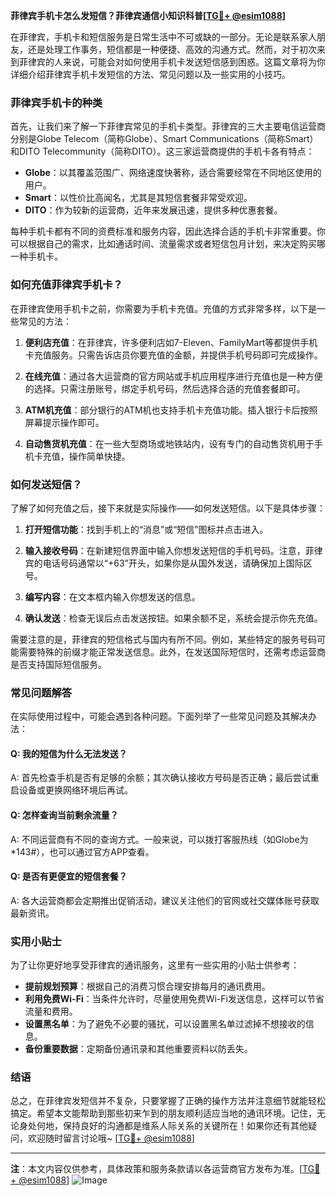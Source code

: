 **菲律宾手机卡怎么发短信？菲律宾通信小知识科普[[TG💪+ @esim1088](https://t.me/s/esim1088)]**

在菲律宾，手机卡和短信服务是日常生活中不可或缺的一部分。无论是联系家人朋友，还是处理工作事务，短信都是一种便捷、高效的沟通方式。然而，对于初次来到菲律宾的人来说，可能会对如何使用手机卡发送短信感到困惑。这篇文章将为你详细介绍菲律宾手机卡发短信的方法、常见问题以及一些实用的小技巧。

### 菲律宾手机卡的种类

首先，让我们来了解一下菲律宾常见的手机卡类型。菲律宾的三大主要电信运营商分别是Globe Telecom（简称Globe）、Smart Communications（简称Smart）和DITO Telecommunity（简称DITO）。这三家运营商提供的手机卡各有特点：

- **Globe**：以其覆盖范围广、网络速度快著称，适合需要经常在不同地区使用的用户。
- **Smart**：以性价比高闻名，尤其是其短信套餐非常受欢迎。
- **DITO**：作为较新的运营商，近年来发展迅速，提供多种优惠套餐。

每种手机卡都有不同的资费标准和服务内容，因此选择合适的手机卡非常重要。你可以根据自己的需求，比如通话时间、流量需求或者短信包月计划，来决定购买哪一种手机卡。

### 如何充值菲律宾手机卡？

在菲律宾使用手机卡之前，你需要为手机卡充值。充值的方式非常多样，以下是一些常见的方法：

1. **便利店充值**：在菲律宾，许多便利店如7-Eleven、FamilyMart等都提供手机卡充值服务。只需告诉店员你要充值的金额，并提供手机号码即可完成操作。

2. **在线充值**：通过各大运营商的官方网站或手机应用程序进行充值也是一种方便的选择。只需注册账号，绑定手机号码，然后选择合适的充值套餐即可。

3. **ATM机充值**：部分银行的ATM机也支持手机卡充值功能。插入银行卡后按照屏幕提示操作即可。

4. **自动售货机充值**：在一些大型商场或地铁站内，设有专门的自动售货机用于手机卡充值，操作简单快捷。

### 如何发送短信？

了解了如何充值之后，接下来就是实际操作——如何发送短信。以下是具体步骤：

1. **打开短信功能**：找到手机上的“消息”或“短信”图标并点击进入。

2. **输入接收号码**：在新建短信界面中输入你想发送短信的手机号码。注意，菲律宾的电话号码通常以“+63”开头，如果你是从国外发送，请确保加上国际区号。

3. **编写内容**：在文本框内输入你想发送的信息。

4. **确认发送**：检查无误后点击发送按钮。如果余额不足，系统会提示你先充值。

需要注意的是，菲律宾的短信格式与国内有所不同。例如，某些特定的服务号码可能需要特殊的前缀才能正常发送信息。此外，在发送国际短信时，还需考虑运营商是否支持国际短信服务。

### 常见问题解答

在实际使用过程中，可能会遇到各种问题。下面列举了一些常见问题及其解决办法：

#### Q: 我的短信为什么无法发送？
A: 首先检查手机是否有足够的余额；其次确认接收方号码是否正确；最后尝试重启设备或更换网络环境后再试。

#### Q: 怎样查询当前剩余流量？
A: 不同运营商有不同的查询方式。一般来说，可以拨打客服热线（如Globe为*143#），也可以通过官方APP查看。

#### Q: 是否有更便宜的短信套餐？
A: 各大运营商都会定期推出促销活动，建议关注他们的官网或社交媒体账号获取最新资讯。

### 实用小贴士

为了让你更好地享受菲律宾的通讯服务，这里有一些实用的小贴士供参考：

- **提前规划预算**：根据自己的消费习惯合理安排每月的通讯费用。
- **利用免费Wi-Fi**：当条件允许时，尽量使用免费Wi-Fi发送信息，这样可以节省流量和费用。
- **设置黑名单**：为了避免不必要的骚扰，可以设置黑名单过滤掉不想接收的信息。
- **备份重要数据**：定期备份通讯录和其他重要资料以防丢失。

### 结语

总之，在菲律宾发短信并不复杂，只要掌握了正确的操作方法并注意细节就能轻松搞定。希望本文能帮助到那些初来乍到的朋友顺利适应当地的通讯环境。记住，无论身处何地，保持良好的沟通都是维系人际关系的关键所在！如果你还有其他疑问，欢迎随时留言讨论哦~ [[TG💪+ @esim1088](https://t.me/s/esim1088)]

---

**注**：本文内容仅供参考，具体政策和服务条款请以各运营商官方发布为准。[[TG💪+ @esim1088](https://t.me/s/esim1088)] ![Image](https://i.postimg.cc/4NQfJmqS/Snipaste-2025-05-13-00-14-12.png)